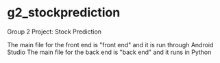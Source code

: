 # g2_stockprediction
Group 2 Project: Stock Prediction

The main file for the front end is "front end" and it is run through Android Studio
The main file for the back end is "back end" and it runs in Python

